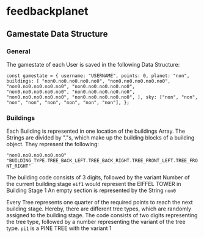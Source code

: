 # feedbackplanet

## Gamestate Data Structure

### General

The gamestate of each User is saved in the following Data Structure:

`const gamestate = { username: "USERNAME", points: 0, planet: "non", buildings: [ "non0.no0.no0.no0.no0", "non0.no0.no0.no0.no0", "non0.no0.no0.no0.no0", "non0.no0.no0.no0.no0", "non0.no0.no0.no0.no0", "non0.no0.no0.no0.no0", "non0.no0.no0.no0.no0", "non0.no0.no0.no0.no0", ], sky: ["non", "non", "non", "non", "non", "non", "non", "non"], };`

### Buildings

Each Building is represented in one location of the buildings Array. The Strings are divided by "."s, which make up the building blocks of a building object.
They represent the following:

`"non0.no0.no0.no0.no0"`
`"BUILDING_TYPE.TREE_BACK_LEFT.TREE_BACK_RIGHT.TREE_FRONT_LEFT.TREE_FRONT_RIGHT"`

The building code consists of 3 digits, followed by the variant Number of the current building stage
`eif1` would represent the EIFFEL TOWER in Building Stage 1
An empty section is represented by the String `non0`

Every Tree represents one quarter of the required points to reach the next building stage. Hereby, there are different tree types, which are randomly assigned to the building stage.
The code consists of two digits representing the tree type, followed by a number representing the variant of the tree type.
`pi1` is a PINE TREE with the variant 1
